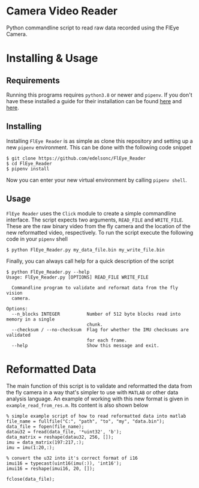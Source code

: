 # Camera Video Reader
Python commandline script to read raw data recorded using the FlEye Camera.

# Installing & Usage

## Requirements
Running this programs requires `python3.8` or newer and `pipenv`. If you don't have these installed a guide for their installation can be found [here](https://www.python.org/downloads/) and [here](https://docs.python-guide.org/dev/virtualenvs/#:~:text=Pipenv%20%26%20Virtual%20Environments%20%C2%B6%201%20Make%20sure,installed%20packages%20%C2%B6.%20...%205%20Next%20steps%20%C2%B6).

## Installing
Installing `FlEye Reader` is as simple as clone this repository and setting up a new `pipenv` environment. This can be done with the following code snippet

```
$ git clone https://github.com/edelsonc/FlEye_Reader
$ cd FlEye_Reader
$ pipenv install
```
Now you can enter your new virtual environment by calling `pipenv shell`.

## Usage
`FlEye Reader` uses the `Click` module to create a simple commandline interface. The script expects two arguments, `READ_FILE` and `WRITE_FILE`. These are the raw binary video from the fly camera and the location of the new reformatted video, respectively. To run the script execute the following code in your `pipenv` shell

```
$ python FlEye_Reader.py my_data_file.bin my_write_file.bin
```
Finally, you can always call help for a quick description of the script
```
$ python FlEye_Reader.py --help
Usage: FlEye_Reader.py [OPTIONS] READ_FILE WRITE_FILE

  Commandline program to validate and reformat data from the fly vision
  camera.

Options:
  --n_blocks INTEGER          Number of 512 byte blocks read into memory in a single
                              chunk.
  --checksum / --no-checksum  Flag for whether the IMU checksums are validated
                              for each frame.
  --help                      Show this message and exit.
```

# Reformatted Data
The main function of this script is to validate and reformatted the data from the fly camera in a way that's simpler to use with `MATLAB` or other data analysis language. An example of working with this new format is given in `example_read_from_res.m`. Its content is also shown below

```
% simple example script of how to read reformatted data into matlab
file_name = fullfile("C:", "path", "to", "my", "data.bin");
data_file = fopen(file_name);
datau32 = fread(data_file, '*uint32', 'b');
data_matrix = reshape(datau32, 256, []);
imu = data_matrix(197:217,:);
imu = imu(1:20,:);

% convert the u32 into it's correct format of i16
imui16 = typecast(uint16(imu(:)), 'int16');
imui16 = reshape(imui16, 20, []);

fclose(data_file);
```

